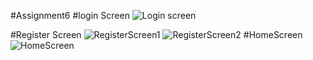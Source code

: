 #Assignment6
#login Screen
![Login screen](https://github.com/toobanasir01/loginapp/assets/126052446/710e5478-332d-48b4-b523-efa503d57e5e)

#Register Screen
![RegisterScreen1](https://github.com/toobanasir01/loginapp/assets/126052446/0c7598f3-0bee-4603-8ca2-c16d1aa5c1da)
![RegisterScreen2](https://github.com/toobanasir01/loginapp/assets/126052446/5cedeed9-ea2d-4997-ac68-a3fda6458761)
#HomeScreen
![HomeScreen](https://github.com/toobanasir01/loginapp/assets/126052446/43191184-b48c-4e05-9620-7708bc6e945c)